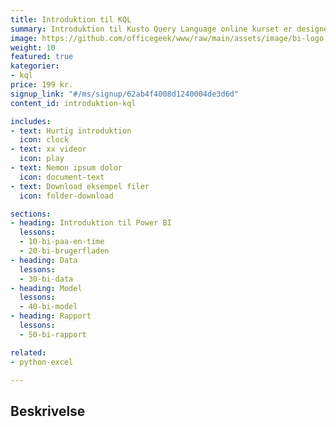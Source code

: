 ```yaml
---
title: Introduktion til KQL
summary: Introduktion til Kusto Query Language online kurset er designet til at hjælpe dig med at forstå og beherske KQL-sproget, som er en del af Microsofts Azure Data Explorer-platformen
image: https://github.com/officegeek/www/raw/main/assets/image/bi-logo.png
weight: 10
featured: true
kategorier:
- kql
price: 199 kr.
signup_link: "#/ms/signup/62ab4f4008d1240004de3d6d"
content_id: introduktion-kql

includes:
- text: Hurtig introduktion
  icon: clock
- text: xx videor
  icon: play
- text: Nemon ipsum dolor
  icon: document-text
- text: Download eksempel filer
  icon: folder-download

sections:
- heading: Introduktion til Power BI
  lessons:
  - 10-bi-paa-en-time
  - 20-bi-brugerfladen
- heading: Data
  lessons:
  - 30-bi-data
- heading: Model
  lessons:
  - 40-bi-model
- heading: Rapport
  lessons:
  - 50-bi-rapport

related:
- python-excel

---
```


## Beskrivelse
